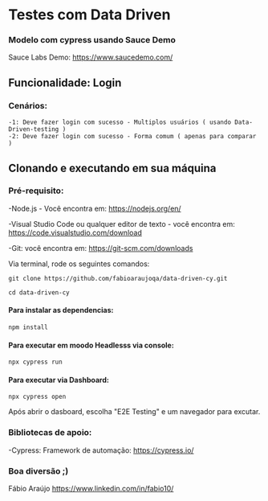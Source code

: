 # Testes com Data Driven 
### Modelo com cypress usando Sauce Demo 

Sauce Labs Demo: https://www.saucedemo.com/

## Funcionalidade: Login
### Cenários:
    -1: Deve fazer login com sucesso - Multiplos usuários ( usando Data-Driven-testing )
    -2: Deve fazer login com sucesso - Forma comum ( apenas para comparar )

## Clonando e executando em sua máquina

### Pré-requisito:

-Node.js - Você encontra em: https://nodejs.org/en/

-Visual Studio Code ou qualquer editor de texto - você encontra em: https://code.visualstudio.com/download

-Git: você encontra em: https://git-scm.com/downloads

Via terminal, rode os seguintes comandos:
```  
git clone https://github.com/fabioaraujoqa/data-driven-cy.git
```
```
cd data-driven-cy
```

#### Para instalar as dependencias:
```
npm install 
```

#### Para executar em moodo Headlesss via console:
```
npx cypress run
```

#### Para executar via Dashboard:
```
npx cypress open 
```
Após abrir o dasboard, escolha "E2E Testing" e um navegador para excutar.


### Bibliotecas de apoio:
-Cypress: Framework de automação: https://cypress.io/



### Boa diversão ;) 
Fábio Araújo
https://www.linkedin.com/in/fabio10/




